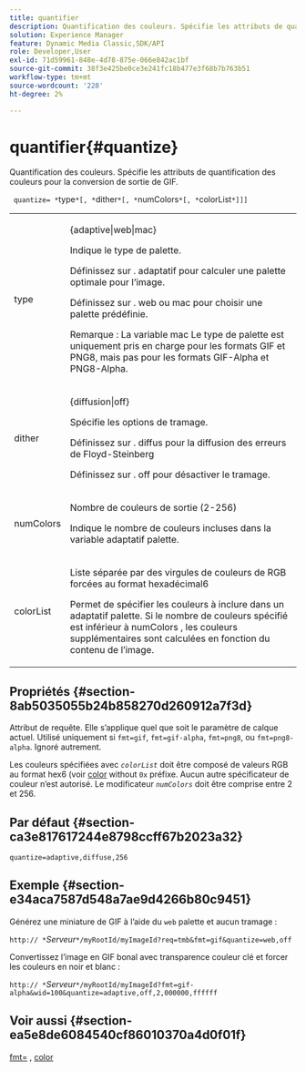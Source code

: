 ```yaml
---
title: quantifier
description: Quantification des couleurs. Spécifie les attributs de quantification des couleurs pour la conversion de sortie de GIF.
solution: Experience Manager
feature: Dynamic Media Classic,SDK/API
role: Developer,User
exl-id: 71d59961-848e-4d78-875e-066e842ac1bf
source-git-commit: 38f3e425be0ce3e241fc18b477e3f68b7b763b51
workflow-type: tm+mt
source-wordcount: '228'
ht-degree: 2%

---
```


# quantifier{#quantize}

Quantification des couleurs. Spécifie les attributs de quantification des couleurs pour la conversion de sortie de GIF.

` quantize= *`type`*[, *`dither`*[, *`numColors`*[, *`colorList`*]]]`

<table id="table_A669A9058C8043A5BAE80B03A13B015B"> 
 <tbody> 
  <tr> 
   <td colname="col1"> <p> <span class="codeph"> <span class="varname"> type </span> </span> </p> </td> 
   <td colname="col2"> <p> <span class="codeph"> {adaptive|web|mac} </span> </p> <p>Indique le type de palette. </p> <p>Définissez sur . <span class="codeph"> adaptatif </span> pour calculer une palette optimale pour l’image. </p> <p>Définissez sur . <span class="codeph"> web </span> ou <span class="codeph"> mac </span> pour choisir une palette prédéfinie. </p> <p> <p>Remarque : La variable <span class="codeph"> mac </span> Le type de palette est uniquement pris en charge pour les formats GIF et PNG8, mais pas pour les formats GIF-Alpha et PNG8-Alpha. </p> </p> </td> 
  </tr> 
  <tr> 
   <td colname="col1"> <p> <span class="codeph"> <span class="varname"> dither </span> </span> </p> </td> 
   <td colname="col2"> <p> <span class="codeph"> {diffusion|off} </span> </p> <p>Spécifie les options de tramage. </p> <p>Définissez sur . <span class="codeph"> diffus </span> pour la diffusion des erreurs de Floyd-Steinberg </p> <p>Définissez sur . <span class="codeph"> off </span> pour désactiver le tramage. </p> </td> 
  </tr> 
  <tr> 
   <td colname="col1"> <p> <span class="codeph"> <span class="varname"> numColors </span> </span> </p> </td> 
   <td colname="col2"> <p>Nombre de couleurs de sortie (2-256) </p> <p>Indique le nombre de couleurs incluses dans la variable <span class="codeph"> adaptatif </span> palette. </p> </td> 
  </tr> 
  <tr> 
   <td colname="col1"> <p> <span class="codeph"> <span class="varname"> colorList </span> </span> </p> </td> 
   <td colname="col2"> <p>Liste séparée par des virgules de couleurs de RGB forcées au format hexadécimal6 </p> <p>Permet de spécifier les couleurs à inclure dans un <span class="codeph"> adaptatif </span> palette. Si le nombre de couleurs spécifié est inférieur à <span class="codeph"> <span class="varname"> numColors </span> </span>, les couleurs supplémentaires sont calculées en fonction du contenu de l’image. </p> </td> 
  </tr> 
 </tbody> 
</table>

## Propriétés {#section-8ab5035055b24b858270d260912a7f3d}

Attribut de requête. Elle s’applique quel que soit le paramètre de calque actuel. Utilisé uniquement si `fmt=gif`, `fmt=gif-alpha`, `fmt=png8`, ou `fmt=png8-alpha`. Ignoré autrement.

Les couleurs spécifiées avec *`colorList`* doit être composé de valeurs RGB au format hex6 (voir [color](/help/aem-is-ir-api/is-api/http-ref/image-serving-api-ref/c-http-protocol-reference/c-command-reference/r-color-commandref.md) without `0x` préfixe. Aucun autre spécificateur de couleur n’est autorisé. Le modificateur *`numColors`* doit être comprise entre 2 et 256.

## Par défaut {#section-ca3e817617244e8798ccff67b2023a32}

`quantize=adaptive,diffuse,256`

## Exemple {#section-e34aca7587d548a7ae9d4266b80c9451}

Générez une miniature de GIF à l’aide du `web` palette et aucun tramage :

`http:// *`*Serveur*`*/myRootId/myImageId?req=tmb&fmt=gif&quantize=web,off`

Convertissez l’image en GIF bonal avec transparence couleur clé et forcer les couleurs en noir et blanc :

`http:// *`*Serveur*`*/myRootId/myImageId?fmt=gif-alpha&wid=100&quantize=adaptive,off,2,000000,ffffff`

## Voir aussi {#section-ea5e8de6084540cf86010370a4d0f01f}

[fmt=](../../../../../is-api/http-ref/image-serving-api-ref/c-http-protocol-reference/c-command-reference/r-is-http-fmt.md#reference-cdf10043423b45ba9fe15157fb3ae37a) , [color](/help/aem-is-ir-api/is-api/http-ref/image-serving-api-ref/c-http-protocol-reference/c-data-types/r-is-http-color.md)
